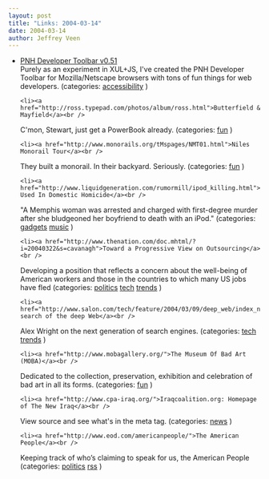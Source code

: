 ```yaml
---
layout: post
title: "Links: 2004-03-14"
date: 2004-03-14
author: Jeffrey Veen
---
```

<ul>
    <li><a href="http://placenamehere.com/pnhtoolbar/">PNH Developer Toolbar v0.51</a><br />
<span class="link-meta">Purely as an experiment in XUL+JS, I've created the PNH Developer Toolbar for Mozilla/Netscape browsers with tons of fun things for web developers. (categories: <a href="http://del.icio.us/veen/"></a> <a href="http://del.icio.us/veen/accessibility">accessibility</a> )</span></li>

    <li><a href="http://ross.typepad.com/photos/album/ross.html">Butterfield & Mayfield</a><br />
<span class="link-meta">C'mon, Stewart, just get a PowerBook already. (categories: <a href="http://del.icio.us/veen/"></a> <a href="http://del.icio.us/veen/fun">fun</a> )</span></li>

    <li><a href="http://www.monorails.org/tMspages/NMT01.html">Niles Monorail Tour</a><br />
<span class="link-meta">They built a monorail. In their backyard. Seriously. (categories: <a href="http://del.icio.us/veen/"></a> <a href="http://del.icio.us/veen/fun">fun</a> )</span></li>

    <li><a href="http://www.liquidgeneration.com/rumormill/ipod_killing.html">Ipod Used In Domestic Homicide</a><br />
<span class="link-meta">"A Memphis woman was arrested and charged with first-degree murder after she bludgeoned her boyfriend to death with an iPod." (categories: <a href="http://del.icio.us/veen/"></a> <a href="http://del.icio.us/veen/gadgets">gadgets</a> <a href="http://del.icio.us/veen/music">music</a> )</span></li>

    <li><a href="http://www.thenation.com/doc.mhtml/?i=20040322&s=cavanagh">Toward a Progressive View on Outsourcing</a><br />
<span class="link-meta">Developing a position that reflects a concern about the well-being of American workers and those in the countries to which many US jobs have fled (categories: <a href="http://del.icio.us/veen/"></a> <a href="http://del.icio.us/veen/politics">politics</a> <a href="http://del.icio.us/veen/tech">tech</a> <a href="http://del.icio.us/veen/trends">trends</a> )</span></li>

    <li><a href="http://www.salon.com/tech/feature/2004/03/09/deep_web/index_np.html">In search of the deep Web</a><br />
<span class="link-meta">Alex Wright on the next generation of search engines. (categories: <a href="http://del.icio.us/veen/"></a> <a href="http://del.icio.us/veen/tech">tech</a> <a href="http://del.icio.us/veen/trends">trends</a> )</span></li>

    <li><a href="http://www.mobagallery.org/">The Museum Of Bad Art (MOBA)</a><br />
<span class="link-meta">Dedicated to the collection, preservation, exhibition and celebration of bad art in all its forms. (categories: <a href="http://del.icio.us/veen/"></a> <a href="http://del.icio.us/veen/fun">fun</a> )</span></li>

    <li><a href="http://www.cpa-iraq.org/">Iraqcoalition.org: Homepage of The New Iraq</a><br />
<span class="link-meta">View source and see what's in the meta tag. (categories: <a href="http://del.icio.us/veen/"></a> <a href="http://del.icio.us/veen/news">news</a> )</span></li>

    <li><a href="http://www.eod.com/americanpeople/">The American People</a><br />
<span class="link-meta">Keeping track of who’s claiming to speak for us, the American People (categories: <a href="http://del.icio.us/veen/"></a> <a href="http://del.icio.us/veen/politics">politics</a> <a href="http://del.icio.us/veen/rss">rss</a> )</span></li>

  </ul>
